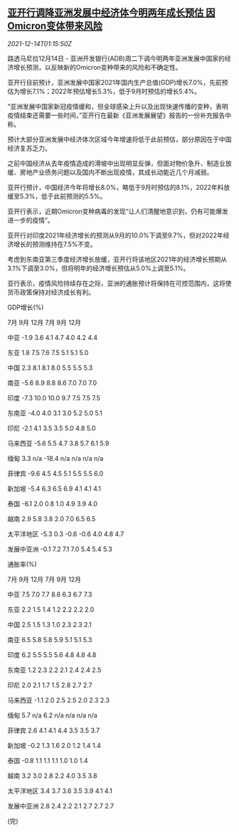 <!--1639445462000-->
[亚开行调降亚洲发展中经济体今明两年成长预估 因Omicron变体带来风险](https://cn.reuters.com/article/adb-asia-developing-forecast-1214-tues-idCNKBS2IT03S)
------

<div><i>2021-12-14T01:15:50Z</i></div><p>路透马尼拉12月14日 - 亚洲开发银行(ADB)周二下调今明两年亚洲发展中国家的经济增长预测，以反映新的Omicron变种带来的风险和不确定性。</p><p>亚开行目前预计，亚洲发展中国家2021年国内生产总值(GDP)增长7.0%，先前预估为增长7.1%；2022年预估增长5.3%，低于9月时预估的增长5.4%。</p><p>“亚洲发展中国家新冠疫情缓和，但全球感染上升以及出现快速传播的变种，表明疫情结束还需要一些时间，”亚开行在最新《亚洲发展展望》报告的一份补充报告中称。</p><p>预计大部分亚洲发展中经济体次区域今年增速将低于此前预估，部分原因在于中国经济复苏乏力。</p><p>之前中国经济从去年疫情造成的滑坡中出现明显反弹，但面对物价急升、制造业放缓、房地产业债务问题以及国内不断出现疫情，其成长动能近几个月减弱。</p><p>亚开行预计，中国经济今年将增长8.0%，略低于9月时预估的8.1%，2022年料放缓至5.3%，低于此前预测的5.5%。</p><p>亚开行表示，近期Omicron变种病毒的发现“让人们清醒地意识到，仍有可能爆发进一步的疫情”。</p><p>亚开行对印度2021年经济增长的预测从9月的10.0%下调至9.7%，但对2022年经济增长的预测维持在7.5%不变。</p><p>考虑到东南亚第三季度经济增长放缓，亚开行将该地区2021年的经济增长预期从3.1%下调至3.0%，但将明年的经济增长预估从5.0%上调至5.1%。</p><p>亚行表示，疫情风险持续存在之际，亚洲的通胀预计将保持在可控范围内，这将使货币政策保持对经济成长有利。</p><p>GDP增长(%)</p><p>7月 9月 12月 7月 9月 12月</p><p>中亚 -1.9 3.6 4.1 4.7 4.0 4.2 4.4</p><p>东亚 1.8 7.5 7.6 7.5 5.1 5.1 5.0</p><p>中国 2.3 8.1 8.1 8.0 5.5 5.5 5.3</p><p>南亚 -5.6 8.9 8.8 8.6 7.0 7.0 7.0</p><p>印度 -7.3 10.0 10.0 9.7 7.5 7.5 7.5</p><p>东南亚 -4.0 4.0 3.1 3.0 5.2 5.0 5.1</p><p>印尼 -2.1 4.1 3.5 3.5 5.0 4.8 5.0</p><p>马来西亚 -5.6 5.5 4.7 3.8 5.7 6.1 5.9</p><p>缅甸 3.3 n/a -18.4 n/a n/a n/a n/a</p><p>菲律宾 -9.6 4.5 4.5 5.1 5.5 5.5 6.0</p><p>新加坡 -5.4 6.3 6.5 6.9 4.1 4.1 4.1</p><p>泰国 -6.1 2.0 0.8 1.0 4.9 3.9 4.0</p><p>越南 2.9 5.8 3.8 2.0 7.0 6.5 6.5</p><p>太平洋地区 -5.3 0.3 -0.6 -0.6 4.0 4.8 4.7</p><p>发展中亚洲 -0.1 7.2 7.1 7.0 5.4 5.4 5.3</p><p>通胀率(%)</p><p>7月 9月 12月 7月 9月 12月</p><p>中亚 7.5 7.0 7.7 8.6 6.3 6.7 7.3</p><p>东亚 2.2 1.5 1.4 1.2 2.2 2.2 2.0</p><p>中国 2.5 1.5 1.3 1.0 2.3 2.3 2.1</p><p>南亚 6.5 5.8 5.8 5.9 5.1 5.1 5.3</p><p>印度 6.2 5.5 5.5 5.6 4.8 4.8 4.8</p><p>东南亚 1.2 2.3 2.2 2.1 2.4 2.4 2.5</p><p>印尼 2.0 2.1 1.7 1.5 2.8 2.7 2.7</p><p>马来西亚 -1.1 2.0 2.5 2.5 2.0 2.3 2.3</p><p>缅甸 5.7 n/a 6.2 n/a n/a n/a n/a</p><p>菲律宾 2.6 4.1 4.1 4.4 3.5 3.5 3.7</p><p>新加坡 -0.2 1.3 1.6 2.0 1.2 1.4 1.4</p><p>泰国 -0.8 1.1 1.1 1.1 1.0 1.0 1.4</p><p>越南 3.2 3.0 2.8 2.2 4.0 3.5 3.8</p><p>太平洋地区 3.4 3.7 3.6 3.5 3.9 4.1 4.1</p><p>发展中亚洲 2.8 2.4 2.2 2.1 2.7 2.7 2.7</p><p>(完)</p>
